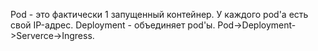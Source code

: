 Pod - это фактически 1 запущенный контейнер. У каждого pod'а есть свой IP-адрес.
Deployment - объединяет pod'ы. 
Pod->Deployment->Serverce->Ingress.